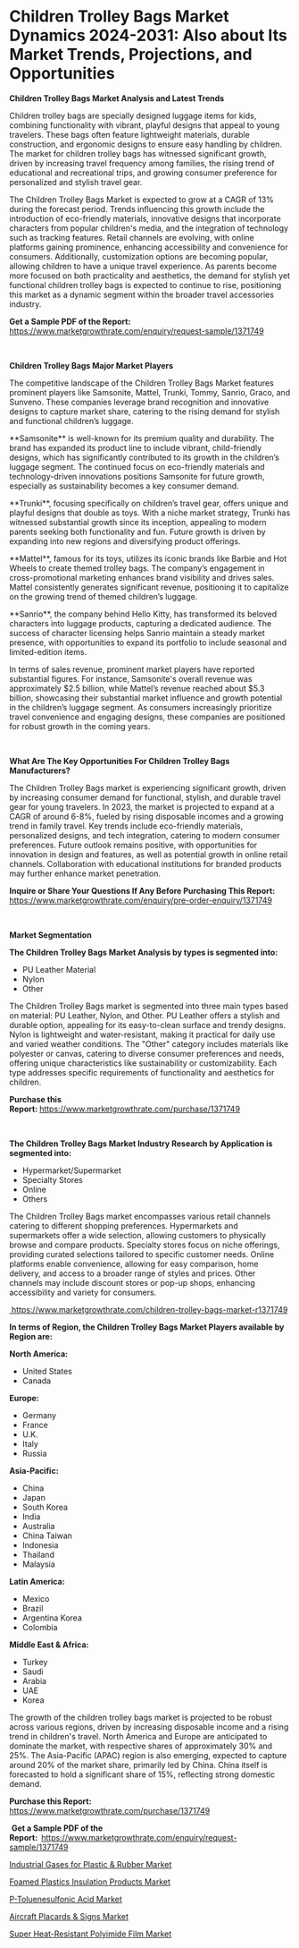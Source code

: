 <p><h1>Children Trolley Bags Market Dynamics 2024-2031: Also about Its Market Trends, Projections, and Opportunities</h1></p><p><strong>Children Trolley Bags Market Analysis and Latest Trends</strong></p>
<p><p>Children trolley bags are specially designed luggage items for kids, combining functionality with vibrant, playful designs that appeal to young travelers. These bags often feature lightweight materials, durable construction, and ergonomic designs to ensure easy handling by children. The market for children trolley bags has witnessed significant growth, driven by increasing travel frequency among families, the rising trend of educational and recreational trips, and growing consumer preference for personalized and stylish travel gear.</p><p>The Children Trolley Bags Market is expected to grow at a CAGR of 13% during the forecast period. Trends influencing this growth include the introduction of eco-friendly materials, innovative designs that incorporate characters from popular children's media, and the integration of technology such as tracking features. Retail channels are evolving, with online platforms gaining prominence, enhancing accessibility and convenience for consumers. Additionally, customization options are becoming popular, allowing children to have a unique travel experience. As parents become more focused on both practicality and aesthetics, the demand for stylish yet functional children trolley bags is expected to continue to rise, positioning this market as a dynamic segment within the broader travel accessories industry.</p></p>
<p><strong>Get a Sample PDF of the Report:&nbsp;</strong> <a href="https://www.marketgrowthrate.com/enquiry/request-sample/1371749">https://www.marketgrowthrate.com/enquiry/request-sample/1371749</a></p>
<p>&nbsp;</p>
<p><strong>Children Trolley Bags Major Market Players</strong></p>
<p><p>The competitive landscape of the Children Trolley Bags Market features prominent players like Samsonite, Mattel, Trunki, Tommy, Sanrio, Graco, and Sunveno. These companies leverage brand recognition and innovative designs to capture market share, catering to the rising demand for stylish and functional children’s luggage.</p><p>**Samsonite** is well-known for its premium quality and durability. The brand has expanded its product line to include vibrant, child-friendly designs, which has significantly contributed to its growth in the children’s luggage segment. The continued focus on eco-friendly materials and technology-driven innovations positions Samsonite for future growth, especially as sustainability becomes a key consumer demand.</p><p>**Trunki**, focusing specifically on children’s travel gear, offers unique and playful designs that double as toys. With a niche market strategy, Trunki has witnessed substantial growth since its inception, appealing to modern parents seeking both functionality and fun. Future growth is driven by expanding into new regions and diversifying product offerings.</p><p>**Mattel**, famous for its toys, utilizes its iconic brands like Barbie and Hot Wheels to create themed trolley bags. The company’s engagement in cross-promotional marketing enhances brand visibility and drives sales. Mattel consistently generates significant revenue, positioning it to capitalize on the growing trend of themed children’s luggage.</p><p>**Sanrio**, the company behind Hello Kitty, has transformed its beloved characters into luggage products, capturing a dedicated audience. The success of character licensing helps Sanrio maintain a steady market presence, with opportunities to expand its portfolio to include seasonal and limited-edition items.</p><p>In terms of sales revenue, prominent market players have reported substantial figures. For instance, Samsonite's overall revenue was approximately $2.5 billion, while Mattel’s revenue reached about $5.3 billion, showcasing their substantial market influence and growth potential in the children’s luggage segment. As consumers increasingly prioritize travel convenience and engaging designs, these companies are positioned for robust growth in the coming years.</p></p>
<p>&nbsp;</p>
<p><strong>What Are The Key Opportunities For Children Trolley Bags Manufacturers?</strong></p>
<p><p>The Children Trolley Bags market is experiencing significant growth, driven by increasing consumer demand for functional, stylish, and durable travel gear for young travelers. In 2023, the market is projected to expand at a CAGR of around 6-8%, fueled by rising disposable incomes and a growing trend in family travel. Key trends include eco-friendly materials, personalized designs, and tech integration, catering to modern consumer preferences. Future outlook remains positive, with opportunities for innovation in design and features, as well as potential growth in online retail channels. Collaboration with educational institutions for branded products may further enhance market penetration.</p></p>
<p><strong>Inquire or Share Your Questions If Any Before Purchasing This Report:</strong> <a href="https://www.marketgrowthrate.com/enquiry/pre-order-enquiry/1371749">https://www.marketgrowthrate.com/enquiry/pre-order-enquiry/1371749</a></p>
<p>&nbsp;</p>
<p><strong>Market Segmentation</strong></p>
<p><strong>The Children Trolley Bags Market Analysis by types is segmented into:</strong></p>
<p><ul><li>PU Leather Material</li><li>Nylon</li><li>Other</li></ul></p>
<p><p>The Children Trolley Bags market is segmented into three main types based on material: PU Leather, Nylon, and Other. PU Leather offers a stylish and durable option, appealing for its easy-to-clean surface and trendy designs. Nylon is lightweight and water-resistant, making it practical for daily use and varied weather conditions. The "Other" category includes materials like polyester or canvas, catering to diverse consumer preferences and needs, offering unique characteristics like sustainability or customizability. Each type addresses specific requirements of functionality and aesthetics for children.</p></p>
<p><strong>Purchase this Report:&nbsp;</strong><a href="https://www.marketgrowthrate.com/purchase/1371749">https://www.marketgrowthrate.com/purchase/1371749</a></p>
<p>&nbsp;</p>
<p><strong>The Children Trolley Bags Market Industry Research by Application is segmented into:</strong></p>
<p><ul><li>Hypermarket/Supermarket</li><li>Specialty Stores</li><li>Online</li><li>Others</li></ul></p>
<p><p>The Children Trolley Bags market encompasses various retail channels catering to different shopping preferences. Hypermarkets and supermarkets offer a wide selection, allowing customers to physically browse and compare products. Specialty stores focus on niche offerings, providing curated selections tailored to specific customer needs. Online platforms enable convenience, allowing for easy comparison, home delivery, and access to a broader range of styles and prices. Other channels may include discount stores or pop-up shops, enhancing accessibility and variety for consumers.</p></p>
<p><a href="https://www.marketgrowthrate.com/children-trolley-bags-market-r1371749">&nbsp;https://www.marketgrowthrate.com/children-trolley-bags-market-r1371749</a></p>
<p><strong>In terms of Region, the Children Trolley Bags Market Players available by Region are:</strong></p>
<p>
    <p> <strong> North America: </strong>
        <ul>
            <li>United States</li>
            <li>Canada</li>
        </ul>
        </p> 
    <p> <strong> Europe: </strong>
        <ul>
            <li>Germany</li>
            <li>France</li>
            <li>U.K.</li>
            <li>Italy</li>
            <li>Russia</li>
        </ul>
        </p> 
    <p> <strong> Asia-Pacific: </strong>
        <ul>
            <li>China</li>
            <li>Japan</li>
            <li>South Korea</li>
            <li>India</li>
            <li>Australia</li>
            <li>China Taiwan</li>
            <li>Indonesia</li>
            <li>Thailand</li>
            <li>Malaysia</li>
        </ul>
        </p> 
    <p> <strong> Latin America: </strong>
        <ul>
            <li>Mexico</li>
            <li>Brazil</li>
            <li>Argentina Korea</li>
            <li>Colombia</li>
        </ul>
        </p> 
    <p> <strong> Middle East & Africa: </strong>
        <ul>
            <li>Turkey</li>
            <li>Saudi</li>
            <li>Arabia</li>
            <li>UAE</li>
            <li>Korea</li>
        </ul>
    </p>
    </p>
<p><p>The growth of the children trolley bags market is projected to be robust across various regions, driven by increasing disposable income and a rising trend in children's travel. North America and Europe are anticipated to dominate the market, with respective shares of approximately 30% and 25%. The Asia-Pacific (APAC) region is also emerging, expected to capture around 20% of the market share, primarily led by China. China itself is forecasted to hold a significant share of 15%, reflecting strong domestic demand.</p></p>
<p><strong>Purchase this Report: </strong><a href="https://www.marketgrowthrate.com/purchase/1371749">https://www.marketgrowthrate.com/purchase/1371749</a></p>
<p>&nbsp;<strong>Get a Sample PDF of the Report:&nbsp;&nbsp;</strong><a href="https://www.marketgrowthrate.com/enquiry/request-sample/1371749">https://www.marketgrowthrate.com/enquiry/request-sample/1371749</a></p>
<p><strong></strong></p>
<p><p><a href="https://issuu.com/reportprime-2/docs/industrial-gases-for-plastic-rubber_a911eb27c7a863">Industrial Gases for Plastic & Rubber Market</a></p><p><a href="https://issuu.com/reportprime-2/docs/foamed-plastics-insulation-products_041366828d3748">Foamed Plastics Insulation Products Market</a></p><p><a href="https://medium.com/@eduardocofllins90786/global-p-toluenesulfonic-acid-market-opportunities-and-forecast-for-period-from-2024-to-2031-59836abe9ac3">P-Toluenesulfonic Acid Market</a></p><p><a href="https://medium.com/@jackieletyffler6766766/global-aircraft-placards-signs-industry-research-report-competitive-landscape-market-size-bd630eba7399">Aircraft Placards & Signs Market</a></p><p><a href="https://github.com/WillieWoodard/Market-Research-Report-List-6/blob/main/super-heat-resistant-polyimide-film-market.md">Super Heat-Resistant Polyimide Film Market</a></p></p>